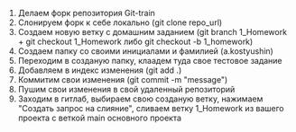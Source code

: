 1. Делаем форк репозитория Git-train
2. Слонируем форк к себе локально (git clone repo_url)
3. Создаем новую ветку с домашним заданием (git branch 1_Homework + git checkout 1_Homework либо git checkout -b 1_homework)
4. Создаем папку со своими инициалами и фамилией (a.kostyushin)
5. Переходим в созданую папку, клаадем туда свое тестовое задание
6. Добавляем в индекс изменения (git add .)
7. Коммитим свои изменения (git commit -m "message")
8. Пушим свои изменения в свой удаленный репозиторий
9. Заходим в гитлаб, выбираем свою созданую ветку, нажимаем "Создать запрос на слияние", сливаем ветку 1_Homework из вашего проекта с веткой main основного проекта
